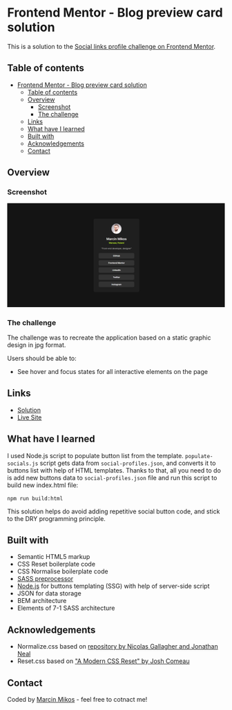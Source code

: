 # Frontend Mentor - Blog preview card solution

This is a solution to the [Social links profile challenge on Frontend Mentor](https://www.frontendmentor.io/challenges/social-links-profile-UG32l9m6dQ).

## Table of contents

- [Frontend Mentor - Blog preview card solution](#frontend-mentor---blog-preview-card-solution)
  - [Table of contents](#table-of-contents)
  - [Overview](#overview)
    - [Screenshot](#screenshot)
    - [The challenge](#the-challenge)
  - [Links](#links)
  - [What have I learned](#what-have-i-learned)
  - [Built with](#built-with)
  - [Acknowledgements](#acknowledgements)
  - [Contact](#contact)

## Overview

### Screenshot

![](assets/screenshot.png)

### The challenge

The challenge was to recreate the application based on a static graphic design in jpg format.

Users should be able to:

- See hover and focus states for all interactive elements on the page

## Links

- [Solution](https://www.frontendmentor.io/solutions/social-links-profile-with-ssg-buttons-7htmT_zMkm)
- [Live Site](https://marcin-m-frontend-mentor-social-link-profile.vercel.app/)

## What have I learned

I used Node.js script to populate button list from the template. `populate-socials.js` script gets data from `social-profiles.json`, and converts it to buttons list with help of HTML templates. Thanks to that, all you need to do is add new buttons data to `social-profiles.json` file and run this script to build new index.html file:

```
npm run build:html
```

This solution helps do avoid adding repetitive social button code, and stick to the DRY programming principle.

## Built with

- Semantic HTML5 markup
- CSS Reset boilerplate code
- CSS Normalise boilerplate code
- [SASS preprocessor](https://sass-lang.com/)
- [Node.js](https://nodejs.org/en) for buttons templating (SSG) with help of server-side script
- JSON for data storage
- BEM architecture
- Elements of 7-1 SASS architecture

## Acknowledgements

- Normalize.css based on [repository by Nicolas Gallagher and Jonathan Neal](https://github.com/necolas/normalize.css/)
- Reset.css based on ["A Modern CSS Reset" by Josh Comeau](https://www.joshwcomeau.com/css/custom-css-reset/)

## Contact

Coded by [Marcin Mikos](mailto:mikos.marcin.m@gmail.com) - feel free to cotnact me!
